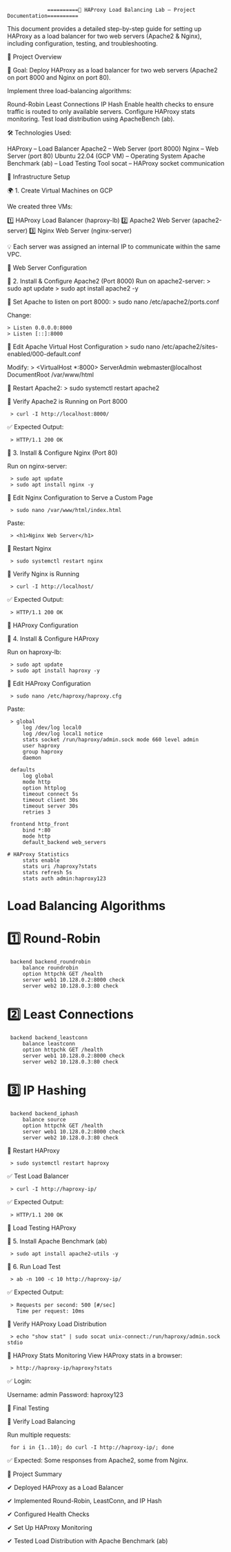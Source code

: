                  ==========📖 HAProxy Load Balancing Lab – Project Documentation==========


This document provides a detailed step-by-step guide for setting up HAProxy as a load balancer for two web servers (Apache2 & Nginx), including configuration, testing, and troubleshooting.


📌 Project Overview

🎯 Goal:
Deploy HAProxy as a load balancer for two web servers (Apache2 on port 8000 and Nginx on port 80).

Implement three load-balancing algorithms:

Round-Robin
Least Connections
IP Hash
Enable health checks to ensure traffic is routed to only available servers.
Configure HAProxy stats monitoring.
Test load distribution using ApacheBench (ab).


🛠️ Technologies Used:

HAProxy – Load Balancer
Apache2 – Web Server (port 8000)
Nginx – Web Server (port 80)
Ubuntu 22.04 (GCP VM) – Operating System
Apache Benchmark (ab) – Load Testing Tool
socat – HAProxy socket communication


📌 Infrastructure Setup

🌍 1. Create Virtual Machines on GCP

We created three VMs:

1️⃣ HAProxy Load Balancer (haproxy-lb)
2️⃣ Apache2 Web Server (apache2-server)
3️⃣ Nginx Web Server (nginx-server)

💡 Each server was assigned an internal IP to communicate within the same VPC.


📌 Web Server Configuration

🔹 2. Install & Configure Apache2 (Port 8000)
Run on apache2-server:
     > sudo apt update
     > sudo apt install apache2 -y

     
🔹 Set Apache to listen on port 8000:
     > sudo nano /etc/apache2/ports.conf
     
     
Change:

    > Listen 0.0.0.0:8000
    > Listen [::]:8000

    
🔹 Edit Apache Virtual Host Configuration
     > sudo nano /etc/apache2/sites-enabled/000-default.conf

     
Modify:
     > <VirtualHost *:8000>
           ServerAdmin webmaster@localhost
           DocumentRoot /var/www/html
       </VirtualHost>

       
🔹 Restart Apache2:
     > sudo systemctl restart apache2

     
🔹 Verify Apache2 is Running on Port 8000

     > curl -I http://localhost:8000/

     
✅ Expected Output:

     > HTTP/1.1 200 OK

     
🔹 3. Install & Configure Nginx (Port 80)

Run on nginx-server:

     > sudo apt update
     > sudo apt install nginx -y

     
🔹 Edit Nginx Configuration to Serve a Custom Page

     > sudo nano /var/www/html/index.html

     
Paste:

     > <h1>Nginx Web Server</h1>

     
🔹 Restart Nginx

     > sudo systemctl restart nginx

     
🔹 Verify Nginx is Running

     > curl -I http://localhost/

     
✅ Expected Output:

     > HTTP/1.1 200 OK

     
📌 HAProxy Configuration

🔹 4. Install & Configure HAProxy

Run on haproxy-lb:

     > sudo apt update
     > sudo apt install haproxy -y

     
🔹 Edit HAProxy Configuration

     > sudo nano /etc/haproxy/haproxy.cfg
     
Paste:

     > global
         log /dev/log local0
         log /dev/log local1 notice
         stats socket /run/haproxy/admin.sock mode 660 level admin
         user haproxy
         group haproxy
         daemon

     defaults
         log global
         mode http
         option httplog
         timeout connect 5s
         timeout client 30s
         timeout server 30s
         retries 3

     frontend http_front
         bind *:80
         mode http
         default_backend web_servers

    # HAProxy Statistics
         stats enable
         stats uri /haproxy?stats
         stats refresh 5s
         stats auth admin:haproxy123
     
# Load Balancing Algorithms

# 1️⃣ Round-Robin
     backend backend_roundrobin
         balance roundrobin
         option httpchk GET /health
         server web1 10.128.0.2:8000 check
         server web2 10.128.0.3:80 check

# 2️⃣ Least Connections
     backend backend_leastconn
         balance leastconn
         option httpchk GET /health
         server web1 10.128.0.2:8000 check
         server web2 10.128.0.3:80 check

# 3️⃣ IP Hashing
     backend backend_iphash
         balance source
         option httpchk GET /health
         server web1 10.128.0.2:8000 check
         server web2 10.128.0.3:80 check

         
🔹 Restart HAProxy

     > sudo systemctl restart haproxy

     
✅ Test Load Balancer

     > curl -I http://haproxy-ip/

     
✅ Expected Output:

     > HTTP/1.1 200 OK

     
📌 Load Testing HAProxy


🔹 5. Install Apache Benchmark (ab)


     > sudo apt install apache2-utils -y

     
🔹 6. Run Load Test

     > ab -n 100 -c 10 http://haproxy-ip/

     
✅ Expected Output:

     > Requests per second: 500 [#/sec]
       Time per request: 10ms

       
🔹 Verify HAProxy Load Distribution

     > echo "show stat" | sudo socat unix-connect:/run/haproxy/admin.sock stdio

     
📌 HAProxy Stats Monitoring
View HAProxy stats in a browser:

     > http://haproxy-ip/haproxy?stats

     
✅ Login:

Username: admin
Password: haproxy123


📌 Final Testing


🔹 Verify Load Balancing

Run multiple requests:

     for i in {1..10}; do curl -I http://haproxy-ip/; done

     
✅ Expected: Some responses from Apache2, some from Nginx.


📌 Project Summary

✔ Deployed HAProxy as a Load Balancer

✔ Implemented Round-Robin, LeastConn, and IP Hash

✔ Configured Health Checks

✔ Set Up HAProxy Monitoring

✔ Tested Load Distribution with Apache Benchmark (ab)

